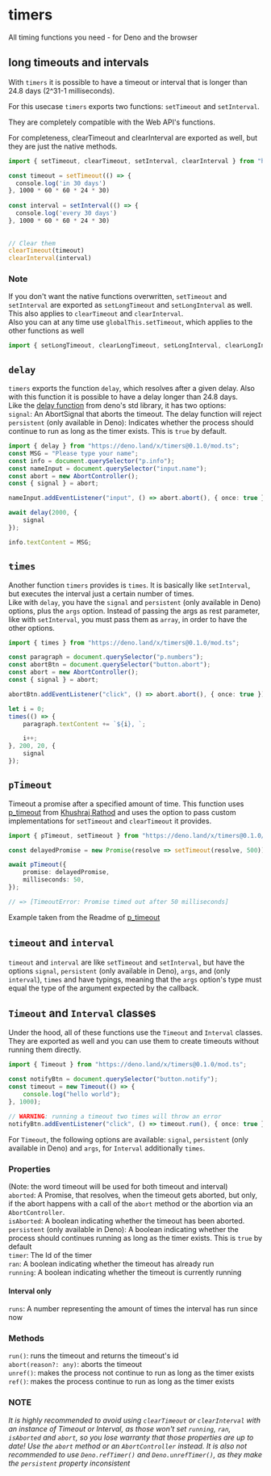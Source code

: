 # timers
All timing functions you need - for Deno and the browser

## long timeouts and intervals
With `timers` it is possible to have a timeout or interval that is longer than 24.8 days (2^31-1 milliseconds).

For this usecase `timers` exports two functions: `setTimeout` and `setInterval`.

They are completely compatible with the Web API's functions.

For completeness, clearTimeout and clearInterval are exported as well, but they are just the native methods.

```ts
import { setTimeout, clearTimeout, setInterval, clearInterval } from "https://deno.land/x/timers@0.1.0/mod.ts";

const timeout = setTimeout(() => {
  console.log('in 30 days')
}, 1000 * 60 * 60 * 24 * 30)
 
const interval = setInterval(() => {
  console.log('every 30 days')
}, 1000 * 60 * 60 * 24 * 30)
 
 
// Clear them
clearTimeout(timeout)
clearInterval(interval)
```

### **Note**
If you don't want the native functions overwritten, `setTimeout` and `setInterval` are exported as `setLongTimeout` and `setLongInterval` as well. This also applies to `clearTimeout` and `clearInterval`.  
Also you can at any time use `globalThis.setTimeout`, which applies to the other functions as well

```ts
import { setLongTimeout, clearLongTimeout, setLongInterval, clearLongInterval } from "https://deno.land/x/timers@0.1.0/mod.ts";
```

## `delay`
`timers` exports the function `delay`, which resolves after a given delay.
Also with this function it is possible to have a delay longer than 24.8 days.  
Like the [delay function](https://deno.land/std/async/delay.ts) from deno's std library, it has two options:  
`signal`: An AbortSignal that aborts the timeout. The delay function will reject  
`persistent` (only available in Deno): Indicates whether the process should continue to run as long as the timer exists. This is `true` by default.

```ts
import { delay } from "https://deno.land/x/timers@0.1.0/mod.ts";
const MSG = "Please type your name";
const info = document.querySelector("p.info");
const nameInput = document.querySelector("input.name"); 
const abort = new AbortController();
const { signal } = abort;

nameInput.addEventListener("input", () => abort.abort(), { once: true });

await delay(2000, {
    signal
});

info.textContent = MSG;
```

## `times`
Another function `timers` provides is `times`. It is basically like `setInterval`, but executes the interval just a certain number of times.  
Like with `delay`, you have the `signal` and `persistent` (only available in Deno) options, plus the `args` option. Instead of passing the args as rest parameter, like with `setInterval`, you must pass them as `array`, in order to have the other options.

```ts
import { times } from "https://deno.land/x/timers@0.1.0/mod.ts";

const paragraph = document.querySelector("p.numbers");
const abortBtn = document.querySelector("button.abort");
const abort = new AbortController();
const { signal } = abort;

abortBtn.addEventListener("click", () => abort.abort(), { once: true })

let i = 0;
times(() => {
    paragraph.textContent += `${i}, `;

    i++;
}, 200, 20, {
    signal
});
```

## `pTimeout`
Timeout a promise after a specified amount of time.
This function uses [p_timeout](https://deno.land/x/p_timeout@1.0.2) from [Khushraj Rathod](https://github.com/khrj) and uses the option to pass custom implementations for `setTimeout` and `clearTimeout` it provides.

```ts
import { pTimeout, setTimeout } from "https://deno.land/x/timers@0.1.0/mod.ts"

const delayedPromise = new Promise(resolve => setTimeout(resolve, 500));

await pTimeout({
    promise: delayedPromise,
    milliseconds: 50,
});

// => [TimeoutError: Promise timed out after 50 milliseconds]
```
Example taken from the Readme of [p_timeout](https://deno.land/x/p_timeout@1.0.2)

## `timeout` and `interval`
`timeout` and `interval` are like `setTimeout` and `setInterval`, but have the options `signal`, `persistent` (only available in Deno), `args`, and (only `interval`), `times` and have typings, meaning that the `args` option's type must equal the type of the argument expected by the callback.


## `Timeout` and `Interval` classes
Under the hood, all of these functions use the `Timeout` and `Interval` classes.
They are exported as well and you can use them to create timeouts without running them directly.

```ts
import { Timeout } from "https://deno.land/x/timers@0.1.0/mod.ts";

const notifyBtn = document.querySelector("button.notify");
const timeout = new Timeout(() => {
    console.log("hello world");
}, 1000);

// WARNING: running a timeout two times will throw an error
notifyBtn.addEventListener("click", () => timeout.run(), { once: true });
```

For `Timeout`, the following options are available: `signal`, `persistent` (only available in Deno) and `args`, for `Interval` additionally `times`.  
### Properties
(Note: the word timeout will be used for both timeout and interval)  
`aborted`: A Promise, that resolves, when the timeout gets aborted, but only, if the abort happens with a call of the `abort` method or the abortion via an `AbortController`.  
`isAborted`: A boolean indicating whether the timeout has been aborted.  
`persistent` (only available in Deno): A boolean indicating whether the process should continues running as long as the timer exists. This is `true` by default  
`timer`: The Id of the timer  
`ran`: A boolean indicating whether the timeout has already run  
`running`: A boolean indicating whether the timeout is currently running

#### Interval only
`runs`: A number representing the amount of times the interval has run since now

### Methods
`run()`: runs the timeout and returns the timeout's id  
`abort(reason?: any)`: aborts the timeout  
`unref()`: makes the process not continue to run as long as the timer exists  
`ref()`: makes the process continue to run as long as the timer exists

### **NOTE**
*It is highly recommended to avoid using `clearTimeout` or `clearInterval` with an instance of Timeout or Interval, as those won't set `running`, `ran`, `isAborted` and `abort`, so you lose warranty that those properties are up to date! Use the `abort` method or an `AbortController` instead. It is also not recommended to use `Deno.refTimer()` and `Deno.unrefTimer()`, as they make the `persistent` property inconsistent*